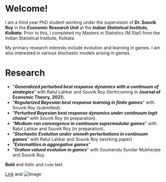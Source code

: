 # Welcome!
I am a third year PhD student working under the supervision of **Dr. Souvik Roy** in the **_Economic Research Unit_** at the **_Indian Statistical Institute, Kolkata_**. Prior to this, I completed my Masters in Statistics (M.Stat) from the Indian Statistical Institute, Kolkata.

My primary research interests include evolution and learning in games. I am also interested in various stochastic models arising in games.
# Research
- "_**Generalized perturbed best response dynamics with a continuum of strategies**_" with Ratul Lahkar and Souvik Roy (forthcoming in **Journal of Economic Theory, 2021**).
- "_**Regularized Bayesian best response learning in finite games**_" with Souvik Roy (submitted).
- "_**Perturbed Bayesian best response dynamics under continuum logit choice**_" with Souvik Roy (in preparation).
- "_**Medium-run convergence in continuum supermodular games**_" with Ratul Lahkar and Souvik Roy (in preparation).
- "_**Stochastic Evolution under smooth perturbations in continuum games**_" with Ratul Lahkar and Souvik Roy (working paper)
- "_**Externalities in aggregative games**_"
- "_**Grahon valued evolution in games**_" with Soumendu Sundar Mukherjee and Souvik Roy.


**Bold** and _Italic_ and `Code` text

[Link](url) and ![Image](src)
```
